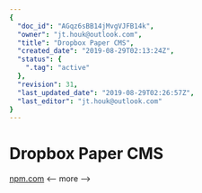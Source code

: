 ```yaml
---
{
  "doc_id": "AGqz6sBB14jMvgVJFB14k",
  "owner": "jt.houk@outlook.com",
  "title": "Dropbox Paper CMS",
  "created_date": "2019-08-29T02:13:24Z",
  "status": {
    ".tag": "active"
  },
  "revision": 31,
  "last_updated_date": "2019-08-29T02:26:57Z",
  "last_editor": "jt.houk@outlook.com"
}
---
```

# Dropbox Paper CMS
[npm.com](https://www.npmjs.com/package/dropbox-paper-cms)
<-- more -->

